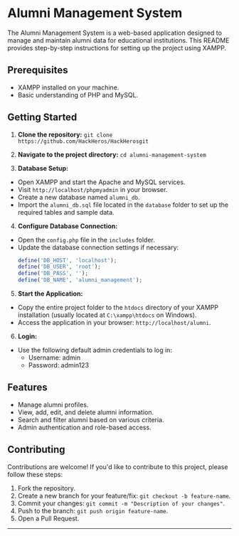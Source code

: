 # Alumni Management System

The Alumni Management System is a web-based application designed to manage and maintain alumni data for educational institutions. This README provides step-by-step instructions for setting up the project using XAMPP.

## Prerequisites

- XAMPP installed on your machine.
- Basic understanding of PHP and MySQL.

## Getting Started

1. **Clone the repository:**
```git clone https://github.com/HackHeros/HackHerosgit```
2. **Navigate to the project directory:**
```cd alumni-management-system```

3. **Database Setup:**
- Open XAMPP and start the Apache and MySQL services.
- Visit `http://localhost/phpmyadmin` in your browser.
- Create a new database named `alumni_db`.
- Import the `alumni_db.sql` file located in the `database` folder to set up the required tables and sample data.

4. **Configure Database Connection:**
- Open the `config.php` file in the `includes` folder.
- Update the database connection settings if necessary:
  ```php
  define('DB_HOST', 'localhost');
  define('DB_USER', 'root');
  define('DB_PASS', '');
  define('DB_NAME', 'alumni_management');
  ```

5. **Start the Application:**
- Copy the entire project folder to the `htdocs` directory of your XAMPP installation (usually located at `C:\xampp\htdocs` on Windows).
- Access the application in your browser: `http://localhost/alumni`.

6. **Login:**
- Use the following default admin credentials to log in:
  - Username: admin
  - Password: admin123

## Features

- Manage alumni profiles.
- View, add, edit, and delete alumni information.
- Search and filter alumni based on various criteria.
- Admin authentication and role-based access.

## Contributing

Contributions are welcome! If you'd like to contribute to this project, please follow these steps:

1. Fork the repository.
2. Create a new branch for your feature/fix: `git checkout -b feature-name`.
3. Commit your changes: `git commit -m "Description of your changes"`.
4. Push to the branch: `git push origin feature-name`.
5. Open a Pull Request.


---



